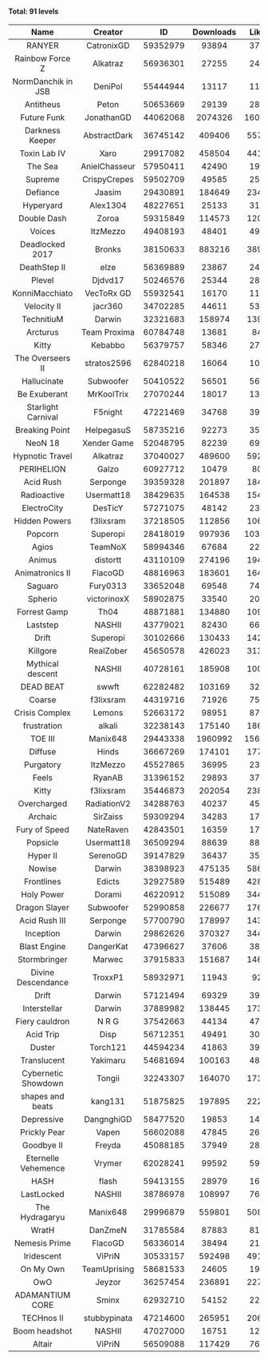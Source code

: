#### Total: 91 levels

| Name | Creator | ID | Downloads | Likes |
|:---:|:---:|:---:|:---:|:---:|
| RANYER | CatronixGD | 59352979 | 93894 | 3705
| Rainbow Force Z | Alkatraz | 56936301 | 27255 | 2448
| NormDanchik in JSB | DeniPol | 55444944 | 13117 | 1158
| Antitheus | Peton | 50653669 | 29139 | 2820
| Future Funk | JonathanGD | 44062068 | 2074326 | 160140
| Darkness Keeper | AbstractDark | 36745142 | 409406 | 55789
| Toxin Lab IV | Xaro | 29917082 | 458504 | 44199
| The Sea | AnielChasseur | 57950411 | 42490 | 1933
| Supreme | CrispyCrepes | 59502709 | 49585 | 2517
| Defiance | Jaasim | 29430891 | 184649 | 23489
| Hyperyard | Alex1304 | 48227651 | 25133 | 3172
| Double Dash | Zoroa | 59315849 | 114573 | 12076
| Voices | ItzMezzo | 49408193 | 48401 | 4942
| Deadlocked 2017 | Bronks | 38150633 | 883216 | 38915
| DeathStep II | elze | 56369889 | 23867 | 2445
| Plevel | Djdvd17 | 50246576 | 25344 | 2857
| KonniMacchiato | VecToRx GD | 55932541 | 16170 | 1101
| Velocity II | jacr360 | 34702285 | 44611 | 5311
| TechnitiuM | Darwin | 32321683 | 158974 | 13978
| Arcturus | Team Proxima | 60784748 | 13681 | 844
| Kitty | Kebabbo | 56379757 | 58346 | 2740
| The Overseers II | stratos2596 | 62840218 | 16064 | 1025
| Hallucinate | Subwoofer | 50410522 | 56501 | 5684
| Be Exuberant | MrKoolTrix | 27070244 | 18017 | 1342
| Starlight Carnival | F5night | 47221469 | 34768 | 3913
| Breaking Point | HelpegasuS | 58735216 | 92273 | 3563
| NeoN 18 | Xender Game | 52048795 | 82239 | 6904
| Hypnotic Travel | Alkatraz | 37040027 | 489600 | 59218
| PERIHELION | Galzo | 60927712 | 10479 | 808
| Acid Rush | Serponge | 39359328 | 201897 | 18472
| Radioactive | Usermatt18 | 38429635 | 164538 | 15446
| ElectroCity | DesTicY | 57271075 | 48142 | 2350
| Hidden Powers | f3lixsram | 37218505 | 112856 | 10680
| Popcorn | Superopi | 28418019 | 997936 | 103134
| Agios | TeamNoX | 58994346 | 67684 | 2245
| Animus | distortt | 43110109 | 274196 | 19401
| Animatronics II | FlacoGD | 48816963 | 183601 | 16479
| Saguaro | Fury0313 | 33652048 | 69548 | 7458
| Spherio | victorinoxX | 58902875 | 33540 | 2034
| Forrest Gamp | Th04 | 48871881 | 134880 | 10968
| Laststep | NASHII | 43779021 | 82430 | 6611
| Drift | Superopi | 30102666 | 130433 | 14247
| Killgore | RealZober | 45650578 | 426023 | 31385
| Mythical descent | NASHII | 40728161 | 185908 | 10064
| DEAD BEAT | swwft | 62282482 | 103169 | 3246
| Coarse | f3lixsram | 44319716 | 71926 | 7561
| Crisis Complex | Lemons | 52663172 | 98951 | 8706
| frustration | alkali | 32238143 | 175140 | 18668
| TOE III | Manix648 | 29443338 | 1960992 | 156990
| Diffuse | Hinds | 36667269 | 174101 | 17777
| Purgatory | ItzMezzo | 45527865 | 36995 | 2313
| Feels | RyanAB | 31396152 | 29893 | 3760
| Kitty | f3lixsram | 35446873 | 202054 | 23850
| Overcharged | RadiationV2 | 34288763 | 40237 | 4572
| Archaic | SirZaiss | 59309294 | 34283 | 1736
| Fury of Speed | NateRaven | 42843501 | 16359 | 1767
| Popsicle | Usermatt18 | 36509294 | 88639 | 8886
| Hyper II | SerenoGD | 39147829 | 36437 | 3579
| Nowise | Darwin | 38398923 | 475135 | 58676
| Frontlines | Edicts | 32927589 | 515489 | 42811
| Holy Power | Dorami | 46220912 | 515089 | 34429
| Dragon Slayer | Subwoofer | 52990858 | 226677 | 17694
| Acid Rush III | Serponge | 57700790 | 178997 | 14363
| Inception | Darwin | 29862626 | 370327 | 34494
| Blast Engine | DangerKat | 47396627 | 37606 | 3855
| Stormbringer | Marwec | 37915833 | 151687 | 14698
| Divine Descendance | TroxxP1 | 58932971 | 11943 | 920
| Drift | Darwin | 57121494 | 69329 | 3925
| Interstellar | Darwin | 37889982 | 138445 | 17374
| Fiery cauldron | N R G | 37542663 | 44134 | 4712
| Acid Trip | Disp | 56712351 | 49491 | 3021
| Duster | Torch121 | 44594234 | 41863 | 3940
| Translucent | Yakimaru | 54681694 | 100163 | 4814
| Cybernetic Showdown  | Tongii | 32243307 | 164070 | 17315
| shapes and beats | kang131 | 51875825 | 197895 | 22264
| Depressive | DangnghiGD | 58477520 | 19853 | 1431
| Prickly Pear | Vapen | 56602088 | 47845 | 2654
| Goodbye II | Freyda | 45088185 | 37949 | 2809
| Eternelle Vehemence | Vrymer | 62028241 | 99592 | 5972
| HASH | flash | 59413155 | 28979 | 1626
| LastLocked | NASHII | 38786978 | 108997 | 7663
| The Hydragaryu | Manix648 | 29996879 | 559801 | 50892
| WratH | DanZmeN | 31785584 | 87883 | 8166
| Nemesis Prime | FlacoGD | 56336014 | 38494 | 2118
| Iridescent | ViPriN | 30533157 | 592498 | 49144
| On My Own | TeamUprising | 58681533 | 24605 | 1964
| OwO | Jeyzor | 36257454 | 236891 | 22790
| ADAMANTIUM CORE | Sminx | 62932710 | 54152 | 2219
| TECHnos II | stubbypinata | 47214600 | 265951 | 20698
| Boom headshot | NASHII | 47027000 | 16751 | 1235
| Altair | ViPriN | 56509088 | 117429 | 7612
